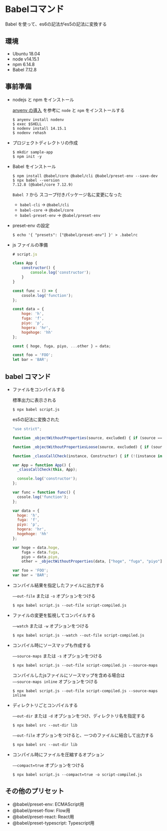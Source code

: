 # Babelコマンド 

Babel を使って、es6の記法がes5の記法に変換する

## 環境

* Ubuntu 18.04
* node v14.15.1
* npm 6.14.8
* Babel 7.12.8

## 事前準備

* nodejs と npm をインストール

    [anyenv の導入](anyenv/Readme.md) を参考に `node` と `npm` をインストールする
    
    ```
    $ anyenv install nodenv
    $ exec $SHELL
    $ nodenv install 14.15.1
    $ nodenv rehash
    ```

* プロジェクトディレクトリの作成
    ```console
    $ mkdir sample-app
    $ npm init -y
    ```

 * Babel をインストール

    ```console
    $ npm install @babel/core @babel/cli @babel/preset-env --save-dev
    $ npx babel --version
    7.12.8 (@babel/core 7.12.9)
    ```

    `Babel 7` から スコープ付きパッケージ名に変更になった
    + `babel-cli` -> `@babel/cli`
    + `babel-core` -> `@babel/core`
    + `babel-preset-env` -> `@babel/preset-env`

* preset-env の設定

    ```console
    $ echo '{ "presets": ["@babel/preset-env"] }' > .babelrc
    ```

* js ファイルの準備

    ```JavaScript
    # script.js

    class App {
        constructor() {
            console.log('constructor');
        }
    }

    const func = () => {
        cosole.log('function');
    };

    const data = {
        hoge: 'h',
        fuga: 'f',
        piyo: 'p',
        hogera: 'hr',
        hogehoge: 'hh'
    };

    const { hoge, fuga, piyo, ...other } = data;

    const foo = 'FOO';
    let bar = 'BAR';
    ```

## babel コマンド

* ファイルをコンパイルする

    標準出力に表示される
    ```console
    $ npx babel script.js
    ```

    es5の記法に変換された
    ```JavaScript
    "use strict";

    function _objectWithoutProperties(source, excluded) { if (source == null) return {}; var target = _objectWithoutPropertiesLoose(source, excluded); var key, i; if (Object.getOwnPropertySymbols) { var sourceSymbolKeys = Object.getOwnPropertySymbols(source); for (i = 0; i < sourceSymbolKeys.length; i++) { key = sourceSymbolKeys[i]; if (excluded.indexOf(key) >= 0) continue; if (!Object.prototype.propertyIsEnumerable.call(source, key)) continue; target[key] = source[key]; } } return target; }

    function _objectWithoutPropertiesLoose(source, excluded) { if (source == null) return {}; var target = {}; var sourceKeys = Object.keys(source); var key, i; for (i = 0; i < sourceKeys.length; i++) { key = sourceKeys[i]; if (excluded.indexOf(key) >= 0) continue; target[key] = source[key]; } return target; }

    function _classCallCheck(instance, Constructor) { if (!(instance instanceof Constructor)) { throw new TypeError("Cannot call a class as a function"); } }

    var App = function App() {
      _classCallCheck(this, App);

      console.log('constructor');
    };

    var func = function func() {
      cosole.log('function');
    };

    var data = {
      hoge: 'h',
      fuga: 'f',
      piyo: 'p',
      hogera: 'hr',
      hogehoge: 'hh'
    };

    var hoge = data.hoge,
        fuga = data.fuga,
        piyo = data.piyo,
        other = _objectWithoutProperties(data, ["hoge", "fuga", "piyo"]);

    var foo = 'FOO';
    var bar = 'BAR';
    ```
* コンパイル結果を指定したファイルに出力する

    `––out-file` または `-o` オプションをつける
    ```
    $ npx babel script.js --out-file script-compiled.js
    ```

* ファイルの変更を監視してコンパイルする

    `––watch` または `-w` オプションをつける
    ```
    $ npx babel script.js --watch --out-file script-compiled.js
    ```
* コンパイル時にソースマップも作成する

    `––source-maps` または `-s` オプションをつける
    ```
    $ npx babel script.js --out-file script-compiled.js --source-maps
    ```

    コンパイルしたjsファイルにソースマップを含める場合は   
    `––source-maps inline` オプションをつける
    ```
    $ npx babel script.js --out-file script-compiled.js --source-maps inline
    ```

* ディレクトリごとコンパイルする

    `––out-dir` または `-d` オプションをつけ、ディレクトリ名を指定する
    ```
    $ npx babel src --out-dir lib
    ```

    `––out-file` オプションをつけると、一つのファイルに結合して出力する
    ```
    $ npx babel src --out-dir lib
    ```

* コンパイル時にファイルを圧縮するオプション

    `––compact=true` オプションをつける
    ```
    $ npx babel script.js --compact=true -o script-compiled.js
    ```

## その他のプリセット

* @babel/preset-env: ECMAScript用
* @babel/preset-flow: Flow用
* @babel/preset-react: React用
* @babel/preset-typescript: Typescript用
